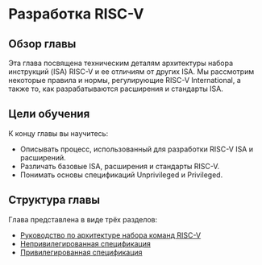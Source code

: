 # Разработка RISC-V

## Обзор главы
Эта глава посвящена техническим деталям архитектуры набора инструкций (ISA) RISC-V и ее отличиям от других ISA. 
Мы рассмотрим некоторые правила и нормы, регулирующие RISC-V International, а также то, как разрабатываются расширения и стандарты ISA.

## Цели обучения
К концу главы вы научитесь:
- Описывать процесс, использованный для разработки RISC-V ISA и расширений.
- Различать базовые ISA, расширения и стандарты RISC-V.
- Понимать основы спецификаций Unprivileged и Privileged.

## Структура главы
Глава представлена в виде трёх разделов:
- [Руководство по архитектуре набора команд RISC-V](https://github.com/mt-omarov/Intro-to-RISC-V/blob/master/Chapter_4.Developing_RISC-V/RISC-V_ISA.md)
- [Непривилегированная спецификация](https://github.com/mt-omarov/Intro-to-RISC-V/blob/master/Chapter_4.Developing_RISC-V/Unprivileged_Specification.md)
- [Привилегированная спецификация](https://github.com/mt-omarov/Intro-to-RISC-V/blob/master/Chapter_4.Developing_RISC-V/Privileged_Specification.md)
